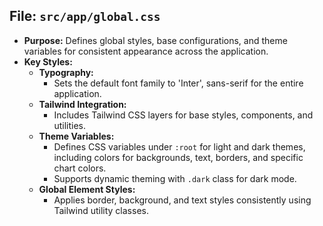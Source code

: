 ## File: `src/app/global.css`
- **Purpose:** Defines global styles, base configurations, and theme variables for consistent appearance across the application.
- **Key Styles:**
  - **Typography:**
    - Sets the default font family to 'Inter', sans-serif for the entire application.
  - **Tailwind Integration:**
    - Includes Tailwind CSS layers for base styles, components, and utilities.
  - **Theme Variables:**
    - Defines CSS variables under `:root` for light and dark themes, including colors for backgrounds, text, borders, and specific chart colors.
    - Supports dynamic theming with `.dark` class for dark mode.
  - **Global Element Styles:**
    - Applies border, background, and text styles consistently using Tailwind utility classes.

